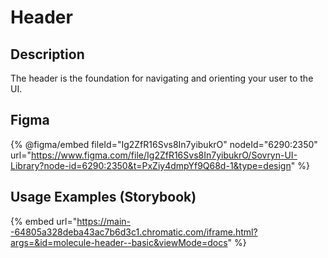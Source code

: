 # Header

## Description

The header is the foundation for navigating and orienting your user to the UI.

## Figma

{% @figma/embed fileId="Ig2ZfR16Svs8In7yibukrO" nodeId="6290:2350" url="https://www.figma.com/file/Ig2ZfR16Svs8In7yibukrO/Sovryn-UI-Library?node-id=6290:2350&t=PxZiy4dmpYf9Q68d-1&type=design" %}

## Usage Examples (Storybook)

{% embed url="https://main--64805a328deba43ac7b6d3c1.chromatic.com/iframe.html?args=&id=molecule-header--basic&viewMode=docs" %}

